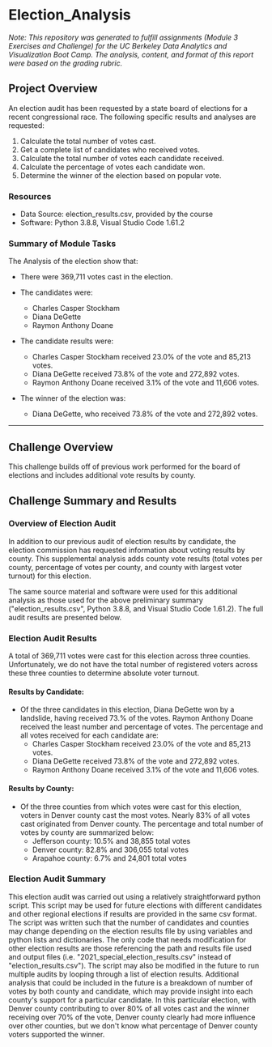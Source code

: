 # Election_Analysis

*Note: This repository was generated to fulfill assignments (Module 3 Exercises and Challenge) for the UC Berkeley Data Analytics and Visualization Boot Camp. The analysis, content, and format of this report were based on the grading rubric.*

## Project Overview
An election audit has been requested by a state board of elections for a recent congressional race. The following specific results and analyses are requested:

1. Calculate the total number of votes cast.
2. Get a complete list of candidates who received votes.
3. Calculate the total number of votes each candidate received.
4. Calculate the percentage of votes each candidate won.
5. Determine the winner of the election based on popular vote.


### Resources

* Data Source: election_results.csv, provided by the course
* Software: Python 3.8.8, Visual Studio Code 1.61.2


### Summary of Module Tasks

The Analysis of the election show that:

* There were 369,711 votes cast in the election.
* The candidates were:
  - Charles Casper Stockham
  - Diana DeGette
  - Raymon Anthony Doane

* The candidate results were:
  - Charles Casper Stockham received 23.0% of the vote and 85,213 votes.
  - Diana DeGette received 73.8% of the vote and 272,892 votes.
  - Raymon Anthony Doane received 3.1% of the vote and 11,606 votes.

* The winner of the election was:
  - Diana DeGette, who received 73.8% of the vote and 272,892 votes.


---

## Challenge Overview
This challenge builds off of previous work performed for the board of elections and includes additional vote results by county. 


## Challenge Summary and Results

### Overview of Election Audit
In addition to our previous audit of election results by candidate, the election commission has requested information about voting results by county. This supplemental analysis adds county vote results (total votes per county, percentage of votes per county, and county with largest voter turnout) for this election.

The same source material and software were used for this additional analysis as those used for the above preliminary summary ("election_results.csv", Python 3.8.8, and Visual Studio Code 1.61.2). The full audit results are presented below.

### Election Audit Results
A total of 369,711 votes were cast for this election across three counties. Unfortunately, we do not have the total number of registered voters across these three counties to determine absolute voter turnout.

#### Results by Candidate:
* Of the three candidates in this election, Diana DeGette won by a landslide, having received 73.% of the votes. Raymon Anthony Doane received the least number and percentage of votes. The percentage and all votes received for each candidate are:
  - Charles Casper Stockham received 23.0% of the vote and 85,213 votes.
  - Diana DeGette received 73.8% of the vote and 272,892 votes.
  - Raymon Anthony Doane received 3.1% of the vote and 11,606 votes.

#### Results by County:
* Of the three counties from which votes were cast for this election, voters in Denver county cast the most votes. Nearly 83% of all votes cast originated from Denver county. The percentage and total number of votes by county are summarized below:
  - Jefferson county: 10.5% and 38,855 total votes
  - Denver county: 82.8% and 306,055 total votes
  - Arapahoe county: 6.7% and 24,801 total votes

### Election Audit Summary
This election audit was carried out using a relatively straightforward python script. This script may be used for future elections with different candidates and other regional elections if results are provided in the same csv format. The script was written such that the number of candidates and counties may change depending on the election results file by using variables and python lists and dictionaries. The only code that needs modification for other election results are those referencing the path and results file used and output files (i.e. "2021_special_election_results.csv" instead of "election_results.csv"). The script may also be modified in the future to run multiple audits by looping through a list of election results. Additional analysis that could be included in the future is a breakdown of number of votes by both county and candidate, which may provide insight into each county's support for a particular candidate. In this particular election, with Denver county contributing to over 80% of all votes cast and the winner receiving over 70% of the vote, Denver county clearly had more influence over other counties, but we don't know what percentage of Denver county voters supported the winner. 


